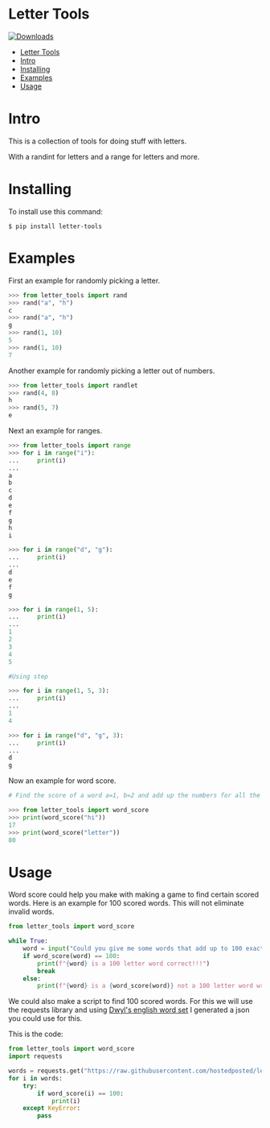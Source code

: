 

# Letter Tools
[![Downloads](https://pepy.tech/badge/letter-tools/month)](https://pepy.tech/project/letter-tools)

- [Letter Tools](#letter-tools)
- [Intro](#intro)
- [Installing](#installing)
- [Examples](#examples)
- [Usage](#usage)


# Intro

This is a collection of tools for doing stuff with letters.

With a randint for letters and a range for letters and more.

# Installing
To install use this command:
```shell
$ pip install letter-tools
```

# Examples
First an example for randomly picking a letter.
```py
>>> from letter_tools import rand
>>> rand("a", "h")
c
>>> rand("a", "h")
g
>>> rand(1, 10)
5
>>> rand(1, 10)
7
```
Another example for randomly picking a letter out of numbers.

```py
>>> from letter_tools import randlet
>>> rand(4, 8)
h
>>> rand(5, 7)
e
```

Next an example for ranges.

```py
>>> from letter_tools import range
>>> for i in range("i"):
...     print(i)
...
a
b
c
d
e
f
g
h
i

>>> for i in range("d", "g"):
...     print(i)
...
d
e
f
g

>>> for i in range(1, 5):
...     print(i)
...
1
2
3
4
5

#Using step

>>> for i in range(1, 5, 3):
...     print(i)
...
1
4

>>> for i in range("d", "g", 3):
...     print(i)
...
d
g
```

Now an example for word score.

```py
# Find the score of a word a=1, b=2 and add up the numbers for all the letters

>>> from letter_tools import word_score
>>> print(word_score("hi")) 
17
>>> print(word_score("letter"))       
80
```

# Usage

Word score could help you make with making a game to find certain scored words. Here is an example for 100 scored words. This will not eliminate invalid words.

```py
from letter_tools import word_score

while True:
    word = input("Could you give me some words that add up to 100 exactly?\na=1, b=2 and so on\n")
    if word_score(word) == 100:
        print(f"{word} is a 100 letter word correct!!!")
        break
    else:
        print(f"{word} is a {word_score(word)} not a 100 letter word wrong.")
```

We could also make a script to find 100 scored words.
For this we will use the requests library and using [Dwyl's english word set](https://github.com/dwyl/english-words) I generated a json you could use for this.

This is the code:

```py
from letter_tools import word_score
import requests

words = requests.get("https://raw.githubusercontent.com/hostedposted/letter-tools/master/words.json").json()
for i in words:
    try:
        if word_score(i) == 100:
            print(i)
    except KeyError:
        pass
```